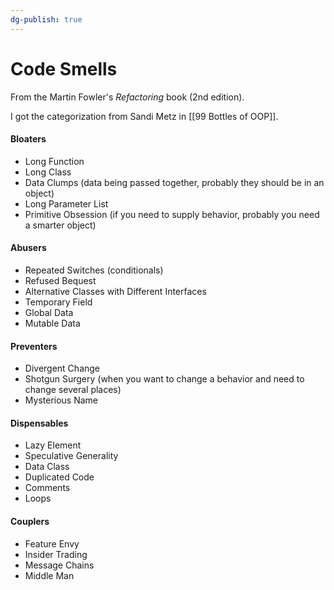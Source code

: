 ```yaml
---
dg-publish: true
---
```

# Code Smells

From the Martin Fowler's  _Refactoring_ book (2nd edition).

I got the categorization from Sandi Metz in [[99 Bottles of OOP]].

#### Bloaters

- Long Function
- Long Class
- Data Clumps (data being passed together, probably they should be in an object)
- Long Parameter List
- Primitive Obsession (if you need to supply behavior, probably you need a smarter object)


#### Abusers

- Repeated Switches (conditionals)
- Refused Bequest
- Alternative Classes with Different Interfaces
- Temporary Field
- Global Data
- Mutable Data

#### Preventers

- Divergent Change
- Shotgun Surgery (when you want to change a behavior and need to change several places)
- Mysterious Name


#### Dispensables

- Lazy Element
- Speculative Generality
- Data Class
- Duplicated Code
- Comments
- Loops


#### Couplers

- Feature Envy
- Insider Trading
- Message Chains
- Middle Man


